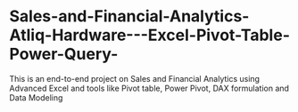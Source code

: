 # Sales-and-Financial-Analytics-Atliq-Hardware---Excel-Pivot-Table-Power-Query-
This is an end-to-end project on Sales and Financial Analytics using Advanced Excel and tools like Pivot table, Power Pivot, DAX formulation and Data Modeling
